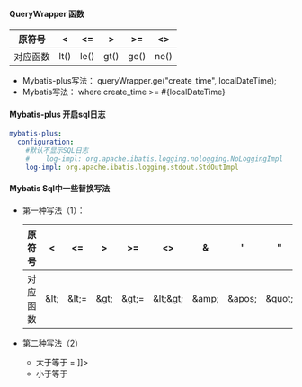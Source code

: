 #### QueryWrapper 函数

| 原符号   | <    | <=   | >    | >=   | <>   |
| -------- | ---- | ---- | ---- | ---- | ---- |
| 对应函数 | lt() | le() | gt() | ge() | ne() |

- Mybatis-plus写法：  queryWrapper.ge("create_time", localDateTime);
- Mybatis写法：       where create_time >= #{localDateTime}



#### Mybatis-plus 开启sql日志

```yaml
mybatis-plus:
  configuration:
    #默认不显示SQL日志
    #    log-impl: org.apache.ibatis.logging.nologging.NoLoggingImpl
    log-impl: org.apache.ibatis.logging.stdout.StdOutImpl

```



#### Mybatis Sql中一些替换写法

- 第一种写法（1）：

  | 原符号   | <     | <=     | >     | >=     | <>         | &      | '       | "       |
  | -------- | ----- | ------ | ----- | ------ | ---------- | ------ | ------- | ------- |
  | 对应函数 | \&lt; | \&lt;= | \&gt; | \&gt;= | \&lt;\&gt; | \&amp; | \&apos; | \&quot; |

- 第二种写法（2）

  - 大于等于  <![CDATA[ >= ]]>
  -  小于等于   <![CDATA[ <= ]]>


